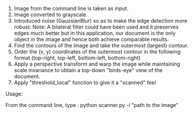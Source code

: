 1. Image from the command line is taken as input.
2. Image converted to grayscale.
3. Introduced noise (GaussianBlur) so as to make the edge detection more robust. Note: A bilateral filter could have been used and it preserves edges much better but in this application, our document is the only object in the image and hence both achieve comparable results.
4. Find the contours of the image and take the outermost (largest) contour.
5. Order the (x, y) coordinates of the outermost contour in the following format (top-right, top-left, bottom-left, bottom-right)
6. Apply a perspective transform and warp the image while maintaining scale invariance to obtain a top-down "birds-eye" view of the document.
7. Apply "threshold_local" function to give it a "scanned" feel


Usage:

From the command line, type : python scanner.py -i "path to the image"
